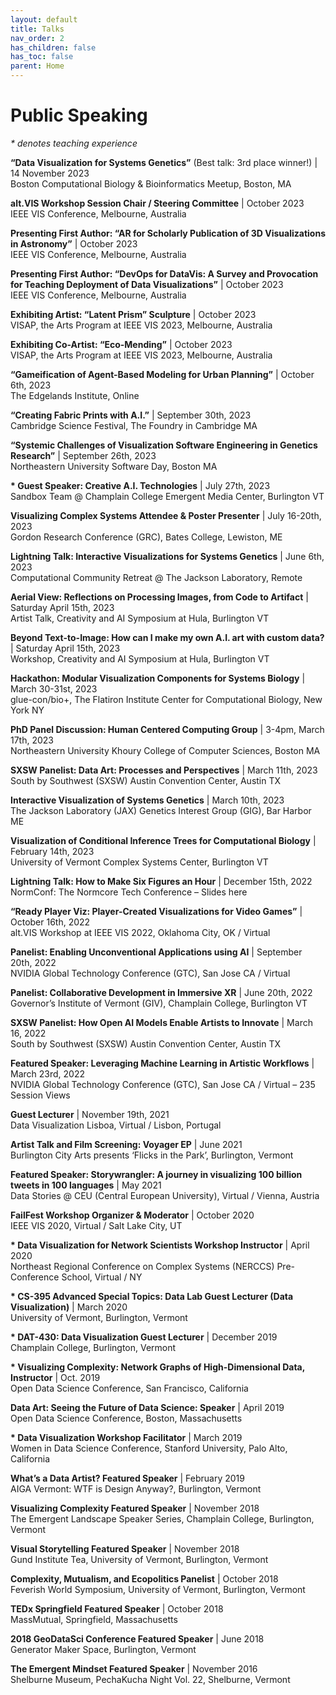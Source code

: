 ```yaml
---
layout: default
title: Talks
nav_order: 2
has_children: false
has_toc: false
parent: Home
---
```

# Public Speaking
_* denotes teaching experience_

__“Data Visualization for Systems Genetics”__ (Best talk: 3rd place winner!) | 14 November 2023  
Boston Computational Biology & Bioinformatics Meetup, Boston, MA

__alt.VIS Workshop Session Chair / Steering Committee__ | October 2023  
IEEE VIS Conference, Melbourne, Australia

__Presenting First Author: “AR for Scholarly Publication of 3D Visualizations in Astronomy”__ | October 2023  
IEEE VIS Conference, Melbourne, Australia

__Presenting First Author: “DevOps for DataVis: A Survey and Provocation for Teaching Deployment of Data Visualizations”__ | October 2023  
IEEE VIS Conference, Melbourne, Australia

__Exhibiting Artist: “Latent Prism” Sculpture__ | October 2023  
VISAP, the Arts Program at IEEE VIS 2023, Melbourne, Australia

__Exhibiting Co-Artist: “Eco-Mending”__ | October 2023  
VISAP, the Arts Program at IEEE VIS 2023, Melbourne, Australia

__“Gameification of Agent-Based Modeling for Urban Planning”__ | October 6th, 2023  
The Edgelands Institute, Online

__“Creating Fabric Prints with A.I.”__ | September 30th, 2023  
Cambridge Science Festival, The Foundry in Cambridge MA

__“Systemic Challenges of Visualization Software Engineering in Genetics Research”__ | September 26th, 2023  
Northeastern University Software Day, Boston MA

__* Guest Speaker: Creative A.I. Technologies__ | July 27th, 2023  
Sandbox Team @ Champlain College Emergent Media Center, Burlington VT

__Visualizing Complex Systems Attendee & Poster Presenter__ | July 16-20th, 2023  
Gordon Research Conference (GRC), Bates College, Lewiston, ME

__Lightning Talk: Interactive Visualizations for Systems Genetics__ | June 6th, 2023  
Computational Community Retreat @ The Jackson Laboratory, Remote

__Aerial View: Reflections on Processing Images, from Code to Artifact__ | Saturday April 15th, 2023  
Artist Talk, Creativity and AI Symposium at Hula, Burlington VT

__Beyond Text-to-Image: How can I make my own A.I. art with custom data?__ | Saturday April 15th, 2023  
Workshop, Creativity and AI Symposium at Hula, Burlington VT

__Hackathon: Modular Visualization Components for Systems Biology__ | March 30-31st, 2023  
glue-con/bio+, The Flatiron Institute Center for Computational Biology, New York NY

__PhD Panel Discussion: Human Centered Computing Group__ | 3-4pm, March 17th, 2023  
Northeastern University Khoury College of Computer Sciences, Boston MA

__SXSW Panelist: Data Art: Processes and Perspectives__ | March 11th, 2023  
South by Southwest (SXSW) Austin Convention Center, Austin TX

__Interactive Visualization of Systems Genetics__ | March 10th, 2023  
The Jackson Laboratory (JAX) Genetics Interest Group (GIG), Bar Harbor ME

__Visualization of Conditional Inference Trees for Computational Biology__ | February 14th, 2023  
University of Vermont Complex Systems Center, Burlington VT

__Lightning Talk: How to Make Six Figures an Hour__  |  December 15th, 2022  
NormConf: The Normcore Tech Conference – Slides here

__“Ready Player Viz: Player-Created Visualizations for Video Games”__ | October 16th, 2022  
alt.VIS Workshop at IEEE VIS 2022, Oklahoma City, OK / Virtual

__Panelist: Enabling Unconventional Applications using AI__ | September 20th, 2022  
NVIDIA Global Technology Conference (GTC), San Jose CA / Virtual

__Panelist: Collaborative Development in Immersive XR__ | June 20th, 2022  
Governor’s Institute of Vermont (GIV), Champlain College, Burlington VT

__SXSW Panelist: How Open AI Models Enable Artists to Innovate__ | March 16, 2022  
South by Southwest (SXSW) Austin Convention Center, Austin TX

__Featured Speaker: Leveraging Machine Learning in Artistic Workflows__ | March 23rd, 2022  
NVIDIA Global Technology Conference (GTC), San Jose CA / Virtual – 235 Session Views

__Guest Lecturer__  |  November 19th, 2021  
Data Visualization Lisboa, Virtual / Lisbon, Portugal

__Artist Talk and Film Screening: Voyager EP__  |  June 2021  
Burlington City Arts presents ‘Flicks in the Park’, Burlington, Vermont

__Featured Speaker: Storywrangler: A journey in visualizing 100 billion tweets in 100 languages__ | May 2021  
Data Stories @ CEU (Central European University), Virtual / Vienna, Austria

__FailFest Workshop Organizer & Moderator__  |  October 2020  
IEEE VIS 2020, Virtual / Salt Lake City, UT

__* Data Visualization for Network Scientists Workshop Instructor__  |  April 2020  
Northeast Regional Conference on Complex Systems (NERCCS) Pre-Conference School, Virtual / NY

__* CS-395 Advanced Special Topics: Data Lab Guest Lecturer (Data Visualization)__  |  March 2020  
University of Vermont, Burlington, Vermont

__* DAT-430: Data Visualization Guest Lecturer__  |  December 2019  
Champlain College, Burlington, Vermont

__* Visualizing Complexity: Network Graphs of High-Dimensional Data, Instructor__  |  Oct. 2019  
Open Data Science Conference, San Francisco, California

__Data Art: Seeing the Future of Data Science: Speaker__  |  April 2019  
Open Data Science Conference, Boston, Massachusetts

__* Data Visualization Workshop Facilitator__  |  March 2019  
Women in Data Science Conference, Stanford University, Palo Alto, California

__What’s a Data Artist? Featured Speaker__  |  February 2019  
AIGA Vermont: WTF is Design Anyway?, Burlington, Vermont

__Visualizing Complexity Featured Speaker__  |  November 2018  
The Emergent Landscape Speaker Series, Champlain College, Burlington, Vermont

__Visual Storytelling Featured Speaker__  |  November 2018  
Gund Institute Tea, University of Vermont, Burlington, Vermont

__Complexity, Mutualism, and Ecopolitics Panelist__  |  October 2018   
Feverish World Symposium, University of Vermont, Burlington, Vermont

__TEDx Springfield Featured Speaker__  |  October 2018  
MassMutual, Springfield, Massachusetts

__2018 GeoDataSci Conference Featured Speaker__  |  June 2018  
Generator Maker Space, Burlington, Vermont

__The Emergent Mindset Featured Speaker__ |  November 2016  
Shelburne Museum, PechaKucha Night Vol. 22, Shelburne, Vermont
